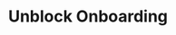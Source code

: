 ---
title: Unblock Onboarding
api:
  file: recipients.json
  operationId: update-block-onboarding
deprecated: false
hidden: true
link:
  new_tab: false
metadata:
  robots: index
---